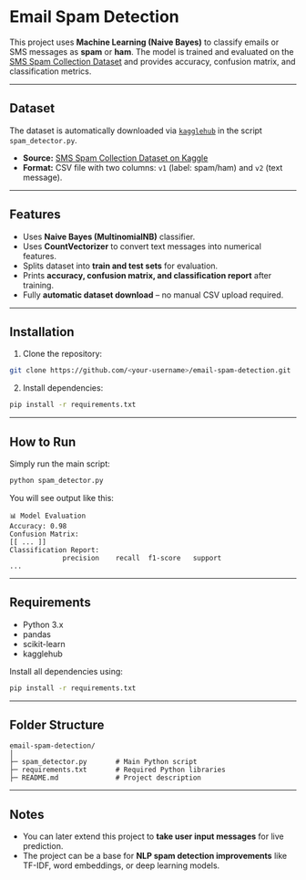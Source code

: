 # Email Spam Detection

This project uses **Machine Learning (Naive Bayes)** to classify emails or SMS messages as **spam** or **ham**. The model is trained and evaluated on the [SMS Spam Collection Dataset](https://www.kaggle.com/datasets/uciml/sms-spam-collection-dataset) and provides accuracy, confusion matrix, and classification metrics.

---

## Dataset

The dataset is automatically downloaded via [`kagglehub`](https://pypi.org/project/kagglehub/) in the script `spam_detector.py`.

* **Source:** [SMS Spam Collection Dataset on Kaggle](https://www.kaggle.com/datasets/uciml/sms-spam-collection-dataset)
* **Format:** CSV file with two columns: `v1` (label: spam/ham) and `v2` (text message).

---

## Features

* Uses **Naive Bayes (MultinomialNB)** classifier.
* Uses **CountVectorizer** to convert text messages into numerical features.
* Splits dataset into **train and test sets** for evaluation.
* Prints **accuracy, confusion matrix, and classification report** after training.
* Fully **automatic dataset download** – no manual CSV upload required.

---

## Installation

1. Clone the repository:

```bash
git clone https://github.com/<your-username>/email-spam-detection.git
```

2. Install dependencies:

```bash
pip install -r requirements.txt
```

---

## How to Run

Simply run the main script:

```bash
python spam_detector.py
```

You will see output like this:

```
📊 Model Evaluation
Accuracy: 0.98
Confusion Matrix:
[[ ... ]]
Classification Report:
             precision    recall  f1-score   support
...
```

---

## Requirements

* Python 3.x
* pandas
* scikit-learn
* kagglehub

Install all dependencies using:

```bash
pip install -r requirements.txt
```

---

## Folder Structure

```
email-spam-detection/
│
├─ spam_detector.py       # Main Python script
├─ requirements.txt       # Required Python libraries
├─ README.md              # Project description

```

---

## Notes

* You can later extend this project to **take user input messages** for live prediction.
* The project can be a base for **NLP spam detection improvements** like TF-IDF, word embeddings, or deep learning models.

